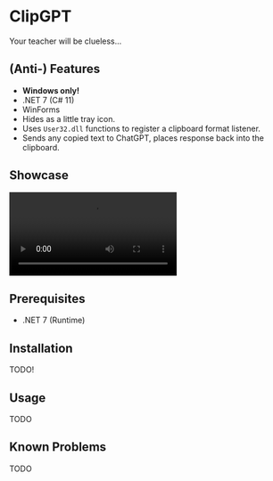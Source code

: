 # ClipGPT

Your teacher will be clueless...

## (Anti-) Features

- **Windows only!**
- .NET 7 (C# 11)
- WinForms
- Hides as a little tray icon.
- Uses `User32.dll` functions to register a clipboard format listener.
- Sends any copied text to ChatGPT, places response back into the clipboard.

## Showcase

![Showcase](./ClipGPTShowcase.mp4)

## Prerequisites

- .NET 7 (Runtime)

## Installation

TODO!

## Usage

TODO

## Known Problems

TODO
